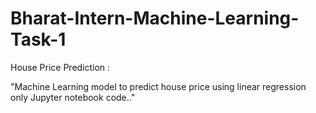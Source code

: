 # Bharat-Intern-Machine-Learning-Task-1
House Price Prediction :

"Machine Learning model to predict house price using linear regression only Jupyter notebook code.."

